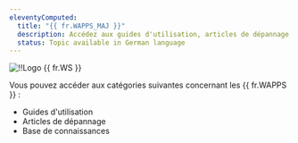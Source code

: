 ```yaml
---
eleventyComputed:
  title: "{{ fr.WAPPS_MAJ }}"
  description: Accédez aux guides d'utilisation, articles de dépannage et base de connaissances des {{ fr.WAPPS }}.
  status: Topic available in German language
---
```

![!!Logo {{ fr.WS }}](https://cdnweb.devolutions.net/images/projects/workspace/logos/workspace-color-shadow.svg)

Vous pouvez accéder aux catégories suivantes concernant les {{ fr.WAPPS }} :

* Guides d'utilisation
* Articles de dépannage
* Base de connaissances

